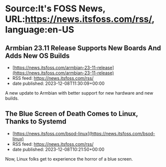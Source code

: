 # Source:It's FOSS News, URL:https://news.itsfoss.com/rss/, language:en-US

## Armbian 23.11 Release Supports New Boards And Adds New OS Builds
 - [https://news.itsfoss.com/armbian-23-11-release](https://news.itsfoss.com/armbian-23-11-release)
 - RSS feed: https://news.itsfoss.com/rss/
 - date published: 2023-12-08T11:30:09+00:00

A new update to Armbian with better support for new hardware and new builds.

## The Blue Screen of Death Comes to Linux, Thanks to Systemd
 - [https://news.itsfoss.com/bsod-linux](https://news.itsfoss.com/bsod-linux)
 - RSS feed: https://news.itsfoss.com/rss/
 - date published: 2023-12-08T10:21:50+00:00

Now, Linux folks get to experience the horror of a blue screen.

